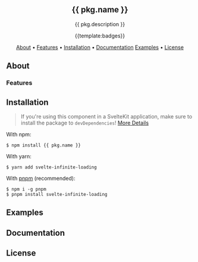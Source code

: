 <div id="top"></div>

<div align="center">
    <h2>{{ pkg.name }}</h2>
    <p>{{ pkg.description }}</p>
    <p align="center">{{template:badges}}</p>
    <p align="center">
  <a href="#about">About</a> •
  <a href="#features">Features</a> •
  <a href="#installation">Installation</a> •
  <a href="#documentation">Documentation</a>
  <a href="#examples--demo">Examples</a> •
  <a href="#license">License</a>
</p>

</div>

## About

### Features

## Installation

> If you're using this component in a SvelteKit application, make sure to install the package to `devDependencies`!
> [More Details]()

With npm:

```shell
$ npm install {{ pkg.name }}
```

With yarn:

```shell
$ yarn add svelte-infinite-loading
```

With [pnpm](https://pnpm.js.org/) (recommended):

```shell
$ npm i -g pnpm
$ pnpm install svelte-infinite-loading
```

## Examples

## Documentation

## License
